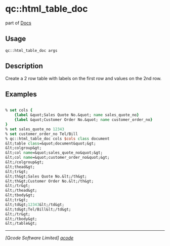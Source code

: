 qc::html_table_doc
==================

part of [Docs](.)

Usage
-----
`qc::html_table_doc args`

Description
-----------
Create a 2 row table with labels on the first row and values on the 2nd row.

Examples
--------
```tcl

% set cols {
    {label &quot;Sales Quote No.&quot; name sales_quote_no}
    {label &quot;Customer Order No.&quot; name customer_order_no}
}
% set sales_quote_no 12343
% set customer_order_no Tel/Bill
% qc::html_table_doc cols $cols class document
&lt;table class=&quot;document&quot;&gt;
&lt;colgroup&gt;
&lt;col name=&quot;sales_quote_no&quot;&gt;
&lt;col name=&quot;customer_order_no&quot;&gt;
&lt;/colgroup&gt;
&lt;thead&gt;
&lt;tr&gt;
&lt;th&gt;Sales Quote No.&lt;/th&gt;
&lt;th&gt;Customer Order No.&lt;/th&gt;
&lt;/tr&gt;
&lt;/thead&gt;
&lt;tbody&gt;
&lt;tr&gt;
&lt;td&gt;12343&lt;/td&gt;
&lt;td&gt;Tel/Bill&lt;/td&gt;
&lt;/tr&gt;
&lt;/tbody&gt;
&lt;/table&gt;

```

----------------------------------
*[Qcode Software Limited] [qcode]*

[qcode]: www.qcode.co.uk "Qcode Software"